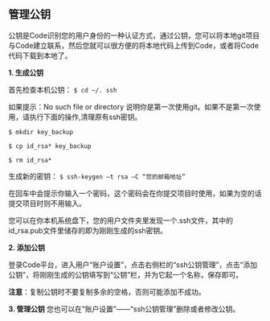 ## 管理公钥


公钥是Code识别您的用户身份的一种认证方式，通过公钥，您可以将本地git项目与Code建立联系，然后您就可以很方便的将本地代码上传到Code，或者将Code代码下载到本地了。

**1. 生成公钥**

首先检查本机公钥：
`` $ cd ~/. ssh ``
 
如果提示：No such file or directory 说明你是第一次使用git。如果不是第一次使用，请执行下面的操作,清理原有ssh密钥。

``$ mkdir key_backup``

``$ cp id_rsa* key_backup``

``$ rm id_rsa*``

生成新的密钥：
``$ ssh-keygen –t rsa –C “您的邮箱地址” ``
 
在回车中会提示你输入一个密码，这个密码会在你提交项目时使用，如果为空的话提交项目时则不用输入。
 
您可以在你本机系统盘下，您的用户文件夹里发现一个.ssh文件，其中的id_rsa.pub文件里储存的即为刚刚生成的ssh密钥。

**2. 添加公钥**

登录Code平台，进入用户“账户设置”，点击右侧栏的“ssh公钥管理”，点击“添加公钥”，将刚刚生成的公钥填写到“公钥”栏，并为它起一个名称，保存即可。

**注意**：复制公钥时不要复制多余的空格，否则可能添加不成功。

**3. 管理公钥**
您也可以在“账户设置”——“ssh公钥管理”删除或者修改公钥。